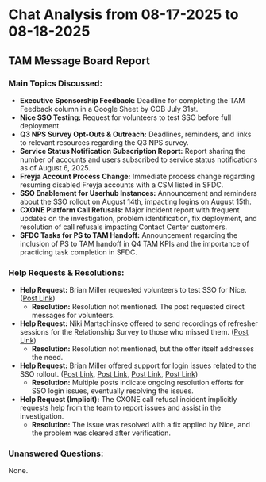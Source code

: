 # Chat Analysis from 08-17-2025 to 08-18-2025

## TAM Message Board Report

### Main Topics Discussed:

- **Executive Sponsorship Feedback:**  Deadline for completing the TAM Feedback column in a Google Sheet by COB July 31st.
- **Nice SSO Testing:** Request for volunteers to test SSO before full deployment.
- **Q3 NPS Survey Opt-Outs & Outreach:**  Deadlines, reminders, and links to relevant resources regarding the Q3 NPS survey.
- **Service Status Notification Subscription Report:**  Report sharing the number of accounts and users subscribed to service status notifications as of August 6, 2025.
- **Freyja Account Process Change:**  Immediate process change regarding resuming disabled Freyja accounts with a CSM listed in SFDC.
- **SSO Enablement for Userhub Instances:**  Announcement and reminders about the SSO rollout on August 14th, impacting logins on August 15th.
- **CXONE Platform Call Refusals:**  Major incident report with frequent updates on the investigation, problem identification, fix deployment, and resolution of call refusals impacting Contact Center customers.
- **SFDC Tasks for PS to TAM Handoff:** Announcement regarding the inclusion of PS to TAM handoff in Q4 TAM KPIs and the importance of practicing task completion in SFDC.


### Help Requests & Resolutions:

- **Help Request:**  Brian Miller requested volunteers to test SSO for Nice. ([Post Link](https://app.ringcentral.com/glip/groups/122943823878/posts/71439577063428))
    - **Resolution:** Resolution not mentioned.  The post requested direct messages for volunteers.
- **Help Request:** Niki Martschinske offered to send recordings of refresher sessions for the Relationship Survey to those who missed them. ([Post Link](https://app.ringcentral.com/glip/groups/122943823878/posts/71553917247492))
    - **Resolution:** Resolution not mentioned, but the offer itself addresses the need.
- **Help Request:** Brian Miller offered support for login issues related to the SSO rollout. ([Post Link](https://app.ringcentral.com/glip/groups/122943823878/posts/71688629002244), [Post Link](https://app.ringcentral.com/glip/groups/122943823878/posts/71818871308292), [Post Link](https://app.ringcentral.com/glip/groups/122943823878/posts/71849749880836), [Post Link](https://app.ringcentral.com/glip/groups/122943823878/posts/71877353406468))
    - **Resolution:**  Multiple posts indicate ongoing resolution efforts for SSO login issues, eventually resolving the issues.
- **Help Request (Implicit):**  The CXONE call refusal incident implicitly requests help from the team to report issues and assist in the investigation.
    - **Resolution:** The issue was resolved with a fix applied by Nice, and the problem was cleared after verification.

### Unanswered Questions:

None.
